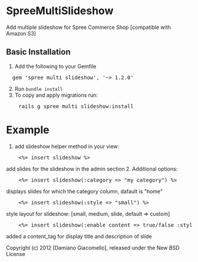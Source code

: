 SpreeMultiSlideshow
===================

Add multiple slideshow for Spree Commerce Shop [compatible with Amazon S3]


Basic Installation
------------------

1. Add the following to your Gemfile
<pre>
  gem 'spree_multi_slideshow', '~> 1.2.0'
</pre>
2. Run `bundle install`
3. To copy and apply migrations run:
<pre>
	rails g spree_multi_slideshow:install
</pre>

Example
=======

1. add slideshow helper method in your view:
<pre>
	<%= insert_slideshow %>
</pre>
add slides for the slideshow in the admin section
2. Additional options:
<pre>
	<%= insert_slideshow(:category => "my_category") %>
</pre>
displays slides for which the category column, dafault is "home"
<pre>
	<%= insert_slideshow(:style => "small") %>
</pre>
style layout for slideshow: [small, medium, slide, default => custom]
<pre>
	<%= insert_slideshow(:enable_content => true/false :style => "custom", :category => "custom") %>
</pre>
added a content_tag for display title and description of slide

Copyright (c) 2012 [Damiano Giacomello], released under the New BSD License

